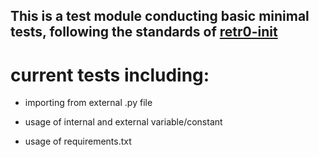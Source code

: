 ## This is a test module conducting basic minimal tests, following the standards of [retr0-init](retr0-init/Discord-Bot-Framework-Module-Template)

# current tests including:

- importing from external .py file

- usage of internal and external variable/constant

- usage of requirements.txt